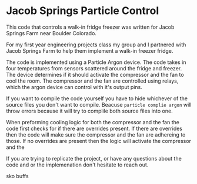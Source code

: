 # Jacob Springs Particle Control

This code that controls a walk-in fridge freezer was written for Jacob Springs Farm near Boulder Colorado.

For my first year engineering projects class my group and I partnered with Jacob Springs Farm to help them implement a walk-in freezer fridge.

The code is implemented using a Particle Argon device. The code takes in four temperatures from sensors scattered around the fridge and freezer. The device determines if it should activate the compressor and the fan to cool the room. The compressor and the fan are controlled using relays, which the argon device can control with it's output pins. 

If you want to compile the code yourself you have to hide whichever of the source files you don't want to compile. Beacuse `particle complie argon` will throw errors because it will try to complile both source files into one.  

When preforming cooling logic for both the compressor and the fan the code first checks for if there are overrides present. If there are overrides then the code will make sure the compressor and the fan are adhereing to those. If no overrides are present then the logic will activate the compressor and the 

If you are trying to replicate the project, or have any questions about the code and or the implemenation don't hesitate to reach out. 

sko buffs
